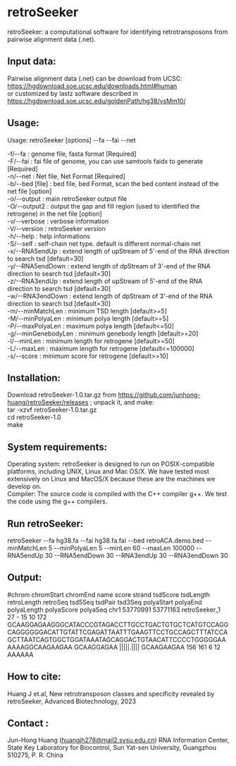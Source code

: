 # retroSeeker

retroSeeker: a computational software for identifying retrotransposons from pairwise alignment data (.net).

## Input data:<BR>

Pairwise alignment data (.net) can be download from UCSC: https://hgdownload.soe.ucsc.edu/downloads.html#human<BR>
or customized by lastz software described in https://hgdownload.soe.ucsc.edu/goldenPath/hg38/vsMm10/

Usage:<BR>
---------

Usage:  retroSeeker [options] --fa <fasta file> --fai <fai file> --net <net file><BR>

-f/--fa <file>      : genome file, fasta format [Required]<BR>
-F/--fai <file>     : fai file of genome, you can use samtools faidx to generate [Required]<BR>
-n/--net <file>     : Net file, Net Format [Required]<BR>
-b/--bed [file]     : bed file, bed Format, scan the bed content instead of the net file [option]<BR>
-o/--output <file>  : main retroSeeker output file<BR>
-O/--output2 <file> : output the gap and fill region (used to identified the retrogene) in the net file [option]<BR>
-v/--verbose        : verbose information<BR>
-V/--version        : retroSeeker version<BR>
-h/--help           : help informations<BR>
-S/--self           : self-chain net type. default is different normal-chain net<BR>
-x/--RNA5endUp      : extend length of upStream of 5'-end of the RNA direction to search tsd [default=30]<BR>
-y/--RNA5endDown    : extend length of dpStream of 3'-end of the RNA direction to search tsd [default=30]<BR>
-z/--RNA3endUp      : extend length of upStream of 5'-end of the RNA direction to search tsd [default=30]<BR>
-w/--RNA3endDown    : extend length of dpStream of 3'-end of the RNA direction to search tsd [default=30]<BR>
-m/--minMatchLen    : minimum TSD length [default>=5]<BR>
-M/--minPolyaLen    : minimum polya length [default>=5]<BR>
-P/--maxPolyaLen    : maximum polya length [default<=50]<BR>
-g/--minGenebodyLen : minimum genebody length [default>=20]<BR>
-l/--minLen         : minimum length for retrogene [default>=50]<BR>
-L/--maxLen         : maximum length for retrogene [default<=100000]<BR>
-s/--score          : minimum score for retrogene [default>=10]<BR>


Installation:<BR>
---------

Download retroSeeker-1.0.tar.gz from https://github.com/junhong-huang/retroSeeker/releases ; unpack it, and make:<BR>
tar -xzvf retroSeeker-1.0.tar.gz<BR>
cd retroSeeker-1.0<BR>
make<BR>

System requirements:<BR>
---------

Operating system: retroSeeker is designed to run on POSIX-compatible platforms, including UNIX, Linux and Mac OS/X. We have tested  most extensively on Linux and MacOS/X because these are the machines we develop on.<BR>
Compiler: The source code is compiled with  the C++ compiler g++. We test the code using the g++ compilers.<BR>


Run retroSeeker:<BR>
---------

retroSeeker --fa hg38.fa --fai hg38.fa.fai --bed retroACA.demo.bed --minMatchLen 5 --minPolyaLen 5 --minLen 60 --maxLen 100000 --RNA5endUp 30 --RNA5endDown 30 --RNA3endUp 30 --RNA3endDown 30<BR>

Output:<BR>
---------

#chrom	chromStart	chromEnd	name	score	strand	tsdScore	tsdLength	retroLength	retroSeq	tsd5Seq	tsdPair	tsd3Seq	polyaStart	polyaEnd	polyaLength	polyaScore	polyaSeq
chr1	53770991	53771163	retroSeeker_1	27	-	15	10	172	GCAAGGAGAAGGGCATACCCGTAGACCTTGCCTGACTGTGCTCATGTCCAGGCAGGGGGGACATTGTATTCGAGATTAATTTGAAGTTCCTGCCAGCTTTATCCAGCTTAATCAGTGGCTGGATAAATAGCAGGACTGTAACATTCCCCTGGGGGAAAAAAGGCAAGAAGAA	GCAAGGAGAA	|||||.||||	GCAAGAAGAA	156	161	6	12	AAAAAA

## How to cite:<BR>

Huang J et.al, New retrotransposon classes and specificity revealed by retroSeeker, Advanced Biotechnology, 2023


Contact :<BR>
---------

Jun-Hong Huang (huangjh278@mail2.sysu.edu.cn)
RNA Information Center, State Key Laboratory for Biocontrol, Sun Yat-sen University, Guangzhou 510275, P. R. China
